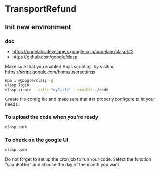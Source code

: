 # TransportRefund

## Init new environment

### doc

- https://codelabs.developers.google.com/codelabs/clasp/#2
- https://github.com/google/clasp

Make sure that you enabled Apps script api by visiting https://script.google.com/home/usersettings

```bash
npm i @google/clasp -g
clasp login
clasp create --title "myTitle" --rootDir ./code
```

Create the config file and make sure that it is properly configure to fit your needs.

### To upload the code when you're ready

```bash
clasp push
```

### To check on the google UI

```bash
clasp open
```

Do not forget to set up the cron job to run your code.
Select the function "scanFolder" and choose the day of the month you want.
